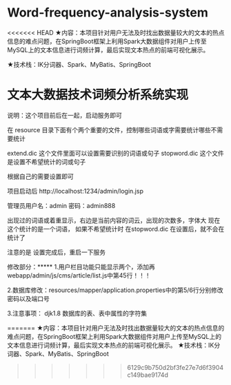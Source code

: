 # Word-frequency-analysis-system
<<<<<<< HEAD
★内容：本项目针对用户无法及时找出数据量较大的文本的热点信息的难点问题，在SpringBoot框架上利用Spark大数据组件对用户上传至MySQL上的文本信息进行词频计算，最后实现文本热点的前端可视化展示。

  ★技术栈：IK分词器、Spark、MyBatis、SpringBoot

# 文本大数据技术词频分析系统实现

说明：这个项目前后在一起，启动服务即可

在 resource 目录下面有个两个重要的文件，控制哪些词语或字需要统计哪些不需要统计

extend.dic 这个文件里面可以设置需要识别的词语或句子
stopword.dic 这个文件是设置不希望统计的词或句子

根据自己的需要设置即可

项目启动后
http://localhost:1234/admin/login.jsp

管理员用户名：admin 密码：admin888

出现过的词语或着重显示，右边是当前内容的词云，出现的次数多，字体大
现在这个统计的是一个词语， 如果不希望统计时 在stopword.dic 在设置后，就不会在统计了

注意的是 设置完成后，重启一下服务

修改部分：*****
1.用户栏目功能只能显示两个，添加再webapp/admin/js/cms/article/list.js中第45行！！！

2.数据库修改：resources/mapper/application.properties中的第5/6行分别修改密码以及端口号

3.注意事项：
djk1.8
数据库的表、表中属性的字符集

=======
★内容：本项目针对用户无法及时找出数据量较大的文本的热点信息的难点问题，在SpringBoot框架上利用Spark大数据组件对用户上传至MySQL上的文本信息进行词频计算，最后实现文本热点的前端可视化展示。  ★技术栈：IK分词器、Spark、MyBatis、SpringBoot
>>>>>>> 6129c9b750d2bf3fe27e7d6f3904c149bae9174d
